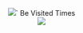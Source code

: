 <p align="center"> 
  <img src="https://readme-typing-svg.demolab.com/?lines=Welcome+to+Ryan%E7%92%83%E9%BB%AF%E2%80%99s+GitHub;An+Interesting+atomic+nucleu&color=7E2065&center=true&font=Montserrat" />`
  Be Visited Times<br>
  <img src="https://profile-counter.glitch.me/tseshongfeeshur/count.svg" />
</p>
